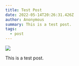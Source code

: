 ```yaml
---
title: Test Post
date: 2022-05-14T20:26:31.426Z
author: Anonymous
summary: This is a test post.
tags:
  - post
---
```

![](/static/img/logo.png)

This is a test post.